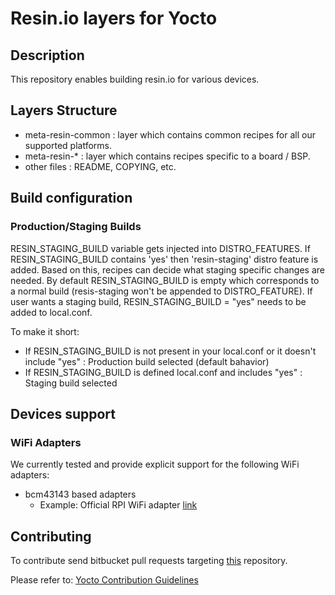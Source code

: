# Resin.io layers for Yocto

## Description
This repository enables building resin.io for various devices.

## Layers Structure
* meta-resin-common : layer which contains common recipes for all our supported platforms.
* meta-resin-* : layer which contains recipes specific to a board / BSP.
* other files : README, COPYING, etc.

## Build configuration

### Production/Staging Builds

RESIN_STAGING_BUILD variable gets injected into DISTRO_FEATURES. If RESIN_STAGING_BUILD contains 'yes' then 'resin-staging' distro feature is added. Based on this, recipes can decide what staging specific changes are needed. By default RESIN_STAGING_BUILD is empty which corresponds to a normal build (resis-staging won't be appended to DISTRO_FEATURE). If user wants a staging build, RESIN_STAGING_BUILD = "yes" needs to be added to local.conf.

To make it short:

* If RESIN_STAGING_BUILD is not present in your local.conf or it doesn't include "yes" : Production build selected (default bahavior)
* If RESIN_STAGING_BUILD is defined local.conf and includes "yes" : Staging build selected

## Devices support

### WiFi Adapters

We currently tested and provide explicit support for the following WiFi adapters:

* bcm43143 based adapters
    * Example: Official RPI WiFi adapter [link](http://thepihut.com/collections/new-products/products/official-raspberry-pi-wifi-adapter)

## Contributing

To contribute send bitbucket pull requests targeting [this](https://bitbucket.org/rulemotion/meta-resin) repository.

Please refer to: [Yocto Contribution Guidelines](https://wiki.yoctoproject.org/wiki/Contribution_Guidelines#General_Information)

